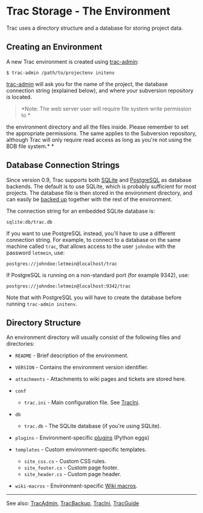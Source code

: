 # Trac Storage - The Environment



Trac uses a directory structure and a database for storing project data.


## Creating an Environment



A new Trac environment is created using [trac-admin](trac-admin):


```wiki
$ trac-admin /path/to/projectenv initenv
```


[trac-admin](trac-admin) will ask you for the name of the project, the
database connection string (explained below), and where your subversion
repository is located.


>
>
> *Note: The web server user will require file system write permission to
> *
>
>


the environment directory and all the files inside. Please remember to set
the appropriate permissions. The same applies to the Subversion
repository, although Trac will only require read access as long as you're
not using the BDB file system.*
*


## Database Connection Strings



Since version 0.9, Trac supports both [ SQLite](http://sqlite.org/) and
[ PostgreSQL](http://www.postgresql.org/) as database backends.  The default
is to use SQLite, which is probably sufficient for most projects. The database file
is then stored in the environment directory, and can easily be
[backed up](trac-backup) together with the rest of the environment.



The connection string for an embedded SQLite database is:


```wiki
sqlite:db/trac.db
```


If you want to use PostgreSQL instead, you'll have to use a different
connection string. For example, to connect to a database on the same
machine called `trac`, that allows access to the user `johndoe` with
the password `letmein`, use:


```wiki
postgres://johndoe:letmein@localhost/trac
```


If PostgreSQL is running on a non-standard port (for example 9342), use:


```wiki
postgres://johndoe:letmein@localhost:9342/trac
```


Note that with PostgreSQL you will have to create the database before running
`trac-admin initenv`.


## Directory Structure



An environment directory will usually consist of the following files and directories:


- `README` - Brief description of the environment.
- `VERSION` - Contains the environment version identifier.
- `attachments` - Attachments to wiki pages and tickets are stored here.
- `conf`

  - `trac.ini` - Main configuration file. See [TracIni](trac-ini).
- `db`

  - `trac.db` - The SQLite database (if you're using SQLite).
- `plugins` - Environment-specific [plugins](trac-plugins) (Python eggs)
- `templates` - Custom environment-specific templates.

  - `site_css.cs` - Custom CSS rules.
  - `site_footer.cs` - Custom page footer.
  - `site_header.cs` - Custom page header.
- `wiki-macros` - Environment-specific [Wiki macros](wiki-macros).

---



See also: [TracAdmin](trac-admin), [TracBackup](trac-backup), [TracIni](trac-ini), [TracGuide](trac-guide)


